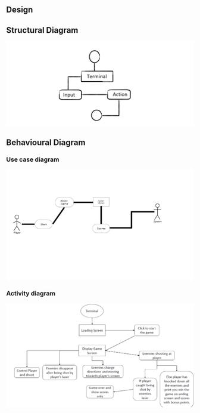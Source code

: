## Design 
## Structural Diagram


![Example](https://github.com/Amit-Singh-op/Project-Ltts/blob/main/2_Design/Structure%20Diagram/Structural%20Diagram.png)

##  Behavioural Diagram
### Use case diagram
![Example](https://github.com/Amit-Singh-op/Project-Ltts/blob/main/2_Design/Behavior%20Diagram/Use%20case%20diagram.png)
### Activity diagram
![Example](https://github.com/Amit-Singh-op/Project-Ltts/blob/main/2_Design/Activity%20Diagram/activity.png)
